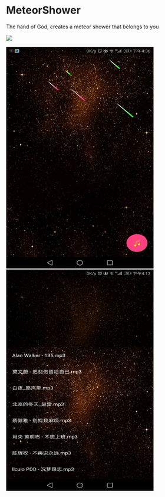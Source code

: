 # MeteorShower

The hand of God, creates a meteor shower that belongs to you

<img src="art/meteor_shower.gif"/>

<img src="art/screen2.png" width="400px" height="600px"/> <img src="art/screen1.png" width="400px" height="600px"/> 

